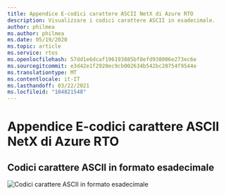 ```yaml
---
title: Appendice E-codici carattere ASCII NetX di Azure RTO
description: Visualizzare i codici carattere ASCII in esadecimale.
author: philmea
ms.author: philmea
ms.date: 05/19/2020
ms.topic: article
ms.service: rtos
ms.openlocfilehash: 57dd1e6dcaf196193885bf8efd938006e273ec6e
ms.sourcegitcommit: e3d42e1f2920ec9cb002634b542bc20754f9544e
ms.translationtype: MT
ms.contentlocale: it-IT
ms.lasthandoff: 03/22/2021
ms.locfileid: "104821548"
---
```

# <a name="appendix-e---azure-rtos-netx-ascii-character-codes"></a>Appendice E-codici carattere ASCII NetX di Azure RTO

## <a name="ascii-character-codes-in-hex"></a>Codici carattere ASCII in formato esadecimale

![Codici carattere ASCII in formato esadecimale](./media/user-guide/ascii-character-codes-hex.png) 